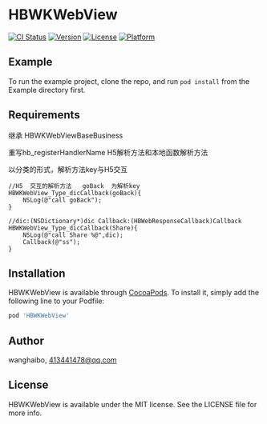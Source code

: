 # HBWKWebView

[![CI Status](https://img.shields.io/travis/wanghaibo1991/HBWKWebView.svg?style=flat)](https://travis-ci.org/wanghaibo1991/HBWKWebView)
[![Version](https://img.shields.io/cocoapods/v/HBWKWebView.svg?style=flat)](https://cocoapods.org/pods/HBWKWebView)
[![License](https://img.shields.io/cocoapods/l/HBWKWebView.svg?style=flat)](https://cocoapods.org/pods/HBWKWebView)
[![Platform](https://img.shields.io/cocoapods/p/HBWKWebView.svg?style=flat)](https://cocoapods.org/pods/HBWKWebView)

## Example

To run the example project, clone the repo, and run `pod install` from the Example directory first.

## Requirements

继承 HBWKWebViewBaseBusiness

重写hb_registerHandlerName  H5解析方法和本地函数解析方法

以分类的形式，解析方法key与H5交互

```Objc
//H5  交互的解析方法   goBack  为解析key
HBWKWebView_Type_dicCallback(goBack){
    NSLog(@"call goBack");
}

//dic:(NSDictionary*)dic Callback:(HBWebResponseCallback)Callback
HBWKWebView_Type_dicCallback(Share){
    NSLog(@"call Share %@",dic);
    Callback(@"ss");
}
```


## Installation

HBWKWebView is available through [CocoaPods](https://cocoapods.org). To install
it, simply add the following line to your Podfile:

```ruby
pod 'HBWKWebView'
```

## Author

wanghaibo, 413441478@qq.com

## License

HBWKWebView is available under the MIT license. See the LICENSE file for more info.

